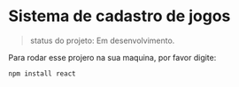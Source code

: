 # Sistema de cadastro de jogos

> status do projeto: Em desenvolvimento.

Para rodar esse projero na sua maquina, por favor digite:

```
npm install react
```
